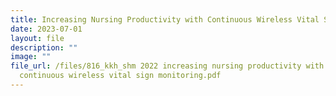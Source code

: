 ```yaml
---
title: Increasing Nursing Productivity with Continuous Wireless Vital Sign Monitoring
date: 2023-07-01
layout: file
description: ""
image: ""
file_url: /files/816_kkh_shm 2022 increasing nursing productivity with
  continuous wireless vital sign monitoring.pdf
---
```

